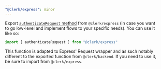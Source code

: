 ```yaml
---
"@clerk/express": minor
---
```


Export [`authenticateRequest` method](https://clerk.com/docs/references/backend/authenticate-request) from `@clerk/express` (in case you want to go low-level and implement flows to your specific needs). You can use it like so:

```ts
import { authenticateRequest } from "@clerk/express"
```

This function is adapted to Express' Request wrapper and as such notably different to the exported function from `@clerk/backend`. If you need to use it, be sure to import from `@clerk/express`.
